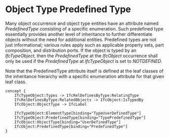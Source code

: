 Object Type Predefined Type
===========================

Many object occurrence and object type entities have an attribute named _PredefinedType_ consisting of a specific enumeration. Such predefined type essentially provides another level of inheritance to further differentiate objects without the need for additional entities. Predefined types are not just informational; various rules apply such as applicable property sets, part composition, and distribution ports. If the object is typed by an _IfcTypeObject_, then the _PredefinedType_ at the _IfcObject_ occurrence shall only be used if the _PredefinedType_ at _IfcTypeObject_ is set to _NOTDEFINED_.

Note that the PredefinedType attribute itself is defined at the leaf classes of the inheritance hierarchy with a specific enumeration attribute for that given leaf class.

```
concept {
    IfcTypeObject:Types -> IfcRelDefinesByType:RelatingType
    IfcRelDefinesByType:RelatedObjects -> IfcObject:IsTypedBy
    IfcObject:ObjectType -> IfcLabel

    IfcTypeObject:ElementType[binding="TypeUserDefinedType"]
    IfcTypeObject:PredefinedType[binding="TypePredefinedType"]
    IfcObject:ObjectType[binding="UserDefinedType"]
    IfcObject:PredefinedType[binding="PredefinedType"]
}
```
